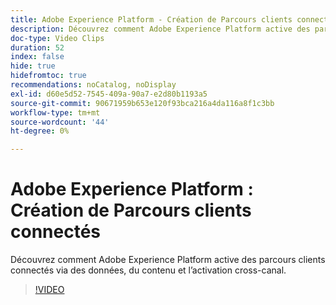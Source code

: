 ```yaml
---
title: Adobe Experience Platform - Création de Parcours clients connectés
description: Découvrez comment Adobe Experience Platform active des parcours clients connectés via des données, du contenu et l’activation cross-canal.
doc-type: Video Clips
duration: 52
index: false
hide: true
hidefromtoc: true
recommendations: noCatalog, noDisplay
exl-id: d60e5d52-7545-409a-90a7-e2d80b1193a5
source-git-commit: 90671959b653e120f93bca216a4da116a8f1c3bb
workflow-type: tm+mt
source-wordcount: '44'
ht-degree: 0%

---
```


# Adobe Experience Platform : Création de Parcours clients connectés

Découvrez comment Adobe Experience Platform active des parcours clients connectés via des données, du contenu et l’activation cross-canal.

<!-- 62_S655_3442541_51_adobe-experience-platform-building-connected-customer-journeys -->
>[!VIDEO](https://video.tv.adobe.com/v/3459624/?learn=on&enablevpops=true&captions=fre_fr)
